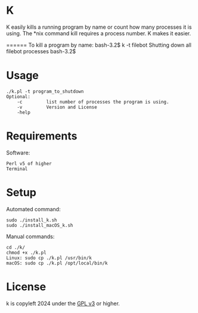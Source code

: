 K
=====

K easily kills a running program by name or count how many processes it is using.
The *nix command kill requires a process number. K makes it easier.

======
To kill a program by name:
    bash-3.2$ k -t filebot
     Shutting down all filebot processes
    bash-3.2$ 


Usage
=====  
    ./k.pl -t program_to_shutdown
    Optional:
        -c         list number of processes the program is using.
        -v         Version and License
        -help     


Requirements
=====
Software:

    Perl v5 of higher
    Terminal

Setup
=====
Automated command:

	sudo ./install_k.sh
    sudo ./install_macOS_k.sh

Manual commands:

    cd ./k/
    chmod +x ./k.pl
    Linux: sudo cp ./k.pl /usr/bin/k
    macOS: sudo cp ./k.pl /opt/local/bin/k 


License
=====
k is copyleft 2024 under the <a href="http://www.gnu.org/licenses/gpl-3.0.html">GPL v3</a> or higher.
